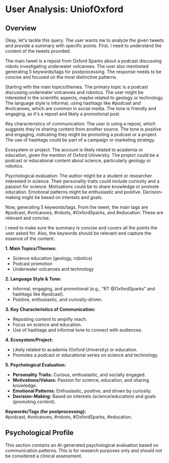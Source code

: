 # User Analysis: UniofOxford

## Overview

<think>
Okay, let's tackle this query. The user wants me to analyze the given tweets and provide a summary with specific points. First, I need to understand the content of the tweets provided.

The main tweet is a repost from Oxford Sparks about a podcast discussing robots investigating underwater volcanoes. The user also mentioned generating 5 keywords/tags for postprocessing. The response needs to be concise and focused on the most distinctive patterns.

Starting with the main topics/themes. The primary topic is a podcast discussing underwater volcanoes and robotics. The user might be interested in the scientific aspects, maybe related to geology or technology. The language style is informal, using hashtags like #podcast and #volcanoes, which are common in social media. The tone is friendly and engaging, as it's a repost and likely a promotional post.

Key characteristics of communication: The user is using a repost, which suggests they're sharing content from another source. The tone is positive and engaging, indicating they might be promoting a podcast or a project. The use of hashtags could be part of a campaign or marketing strategy.

Ecosystem or project: The account is likely related to academia or education, given the mention of Oxford University. The project could be a podcast or educational content about science, particularly geology or robotics.

Psychological evaluation: The author might be a student or researcher interested in science. Their personality traits could include curiosity and a passion for science. Motivations could be to share knowledge or promote education. Emotional patterns might be enthusiastic and positive. Decision-making might be based on interests and goals.

Now, generating 5 keywords/tags. From the tweet, the main tags are #podcast, #volcanoes, #robots, #OxfordSparks, and #education. These are relevant and concise.

I need to make sure the summary is concise and covers all the points the user asked for. Also, the keywords should be relevant and capture the essence of the content.
</think>

**1. Main Topics/Themes:**  
- Science education (geology, robotics)  
- Podcast promotion  
- Underwater volcanoes and technology  

**2. Language Style & Tone:**  
- Informal, engaging, and promotional (e.g., "RT @OxfordSparks" and hashtags like #podcast).  
- Positive, enthusiastic, and curiosity-driven.  

**3. Key Characteristics of Communication:**  
- Reposting content to amplify reach.  
- Focus on science and education.  
- Use of hashtags and informal tone to connect with audiences.  

**4. Ecosystem/Project:**  
- Likely related to academia (Oxford University) or education.  
- Promotes a podcast or educational series on science and technology.  

**5. Psychological Evaluation:**  
- **Personality Traits:** Curious, enthusiastic, and socially engaged.  
- **Motivations/Values:** Passion for science, education, and sharing knowledge.  
- **Emotional Patterns:** Enthusiastic, positive, and driven by curiosity.  
- **Decision-Making:** Based on interests (science/education) and goals (promoting content).  

**Keywords/Tags (for postprocessing):**  
#podcast, #volcanoes, #robots, #OxfordSparks, #education.

## Psychological Profile

This section contains an AI-generated psychological evaluation based on communication patterns. This is for research purposes only and should not be considered a clinical assessment.